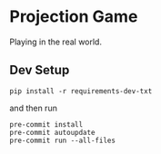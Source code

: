 # Projection Game
Playing in the real world.

## Dev Setup
```
pip install -r requirements-dev-txt
```
and then run
```
pre-commit install
pre-commit autoupdate
pre-commit run --all-files
```
